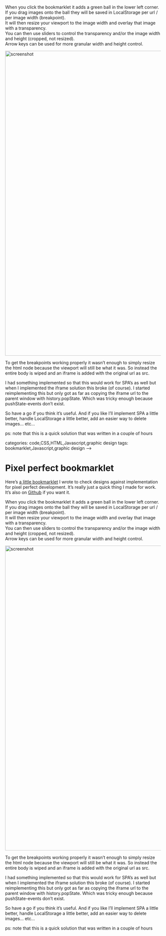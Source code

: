 <!--
  id: 3355
  date: 2017-07-12T19:40:59
  modified: 2017-07-12T19:40:59
  slug: pixel-perfect-bookmarklet
  type: post
  excerpt: <p>Here&#8217;s a little bookmarklet I wrote to check designs against implementation for pixel perfect development. It&#8217;s really just a quick thing I made for work. It&#8217;s also on Github if you want it.</p> 
  content: <p>Here&#8217;s <a href="http://pixel-perfect-bookmarklet.ronvalstar.nl" target="_blank">a little bookmarklet</a> I wrote to check designs against implementation for pixel perfect development. It&#8217;s really just a quick thing I made for work. It&#8217;s also on <a href="https://github.com/Sjeiti/pixel-perfect-bookmarklet" target="_blank">Github</a> if you want it.<br /> <!--more--></p> <p>When you click the bookmarklet it adds a green ball in the lower left corner. If you drag images onto the ball they will be saved in LocalStorage per url / per image width (breakpoint).<br /> It will then resize your viewport to the image width and overlay that image with a transparency.<br /> You can then use sliders to control the transparency and/or the image width and height (cropped, not resized).<br /> Arrow keys can be used for more granular width and height control.</p> <p><img src="http://ronvalstar.nl/wordpress/wp-content/uploads/pp.png" alt="screenshot" width="1022" height="987" class="alignnone size-full wp-image-3359" srcset="https://ronvalstar.nl/wordpress/wp-content/uploads/pp.png 1022w, https://ronvalstar.nl/wordpress/wp-content/uploads/pp-300x290.png 300w, https://ronvalstar.nl/wordpress/wp-content/uploads/pp-768x742.png 768w" sizes="(max-width: 1022px) 100vw, 1022px" /></p> <p>To get the breakpoints working properly it wasn&#8217;t enough to simply resize the html node because the viewport will still be what it was. So instead the entire body is wiped and an iframe is added with the original url as src.</p> <p>I had something implemented so that this would work for SPA&#8217;s as well but when I implemented the iframe solution this broke (of course). I started reimplementing this but only got as far as copying the iframe url to the parent window with history.popState. Which was tricky enough because pushState-events don&#8217;t exist.</p> <p>So have a go if you think it&#8217;s useful. And if you like I&#8217;ll implement SPA a little better, handle LocalStorage a little better, add an easier way to delete images&#8230; etc&#8230;</p> <p>ps: note that this is a quick solution that was written in a couple of hours</p> 
  categories: code,CSS,HTML,Javascript,graphic design
  tags: bookmarklet,Javascript,graphic design
-->

# Pixel perfect bookmarklet

<p>Here&#8217;s <a href="http://pixel-perfect-bookmarklet.ronvalstar.nl" target="_blank">a little bookmarklet</a> I wrote to check designs against implementation for pixel perfect development. It&#8217;s really just a quick thing I made for work. It&#8217;s also on <a href="https://github.com/Sjeiti/pixel-perfect-bookmarklet" target="_blank">Github</a> if you want it.<br />
<!--more--></p>
<p>When you click the bookmarklet it adds a green ball in the lower left corner. If you drag images onto the ball they will be saved in LocalStorage per url / per image width (breakpoint).<br />
It will then resize your viewport to the image width and overlay that image with a transparency.<br />
You can then use sliders to control the transparency and/or the image width and height (cropped, not resized).<br />
Arrow keys can be used for more granular width and height control.</p>
<p><img src="http://ronvalstar.nl/wordpress/wp-content/uploads/pp.png" alt="screenshot" width="1022" height="987" class="alignnone size-full wp-image-3359" srcset="https://ronvalstar.nl/wordpress/wp-content/uploads/pp.png 1022w, https://ronvalstar.nl/wordpress/wp-content/uploads/pp-300x290.png 300w, https://ronvalstar.nl/wordpress/wp-content/uploads/pp-768x742.png 768w" sizes="(max-width: 1022px) 100vw, 1022px" /></p>
<p>To get the breakpoints working properly it wasn&#8217;t enough to simply resize the html node because the viewport will still be what it was. So instead the entire body is wiped and an iframe is added with the original url as src.</p>
<p>I had something implemented so that this would work for SPA&#8217;s as well but when I implemented the iframe solution this broke (of course). I started reimplementing this but only got as far as copying the iframe url to the parent window with history.popState. Which was tricky enough because pushState-events don&#8217;t exist.</p>
<p>So have a go if you think it&#8217;s useful. And if you like I&#8217;ll implement SPA a little better, handle LocalStorage a little better, add an easier way to delete images&#8230; etc&#8230;</p>
<p>ps: note that this is a quick solution that was written in a couple of hours</p>

